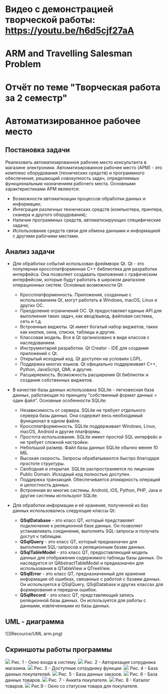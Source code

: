 # Видео с демонстрацией творческой работы: https://youtu.be/h6d5cjf27aA
# ARM and Travelling Salesman Problem
# Отчёт по теме "Творческая работа за 2 семестр"
# Автоматизированное рабочее место
## Постановка задачи
Реализовать автоматизированное рабочее место консультанта в магазине электроники. Автоматизированное рабочее место (АРМ) - это комплекс оборудования (технических средств) и программного обеспечения, решающий совокупность задач, определяемых функциональным назначением рабочего места. Основными характеристиками АРМ являются:

* Возможности автоматизации процессов обработки данных и информации;
* Интеграция различных технических средств (компьютера, принтера, сканера и другого оборудования);
* Наличие программных средств, автоматизирующих специфические задачи;
* Использование средств связи для обмена данными и информацией с другими рабочими местами.
## Анализ задачи
* Для обработки событий использован фреймворк Qt. Qt - это популярная кроссплатформенная C++ библиотека для разработки интерфейса. Она позволяет создавать приложения с графическим интерфейсом, которые будут работать в широком диапазоне операционных систем. Основные возможности Qt:

    * Кроссплатформенность. Приложения, созданные с использованием Qt, могут работать в Windows, macOS, Linux и других ОС.
    * Преодоление ограничений ОС. Qt предоставляет единые API для выполнения таких задач, как ввод/вывод, файловая система, сеть и т.д.
    * Встроенные виджеты. Qt имеет богатый набор виджетов, таких как кнопки, окна, списки, таблицы и другие.
    * Классовая модель. Все в Qt организовано в виде классов с наследованием.
    * Инструментарий разработки. Qt Creator - IDE для создания приложений с Qt.
    * Открытый исходный код. Qt доступен на условиях LGPL.
    * Поддержка многих языков. Qt официально поддерживает C++, Python, JavaScript, QML и другие.
    * Расширяемость. Возможность расширения Qt библиотек и создания собственных виджетов.
* В качестве базы данных использована SQLite - легковесная база данных, работающая по принципу "собственный формат данных = один файл". Основные особенности SQLite:

    * Независимость от сервера. SQLite не требует отдельного сервера базы данных. Она содержит весь необходимый функционал в одном файле.
    * Кроссплатформенность. SQLite поддерживает Windows, Linux, macOS, Android и другие платформы.
    * Простота использования. SQLite имеет простой SQL интерфейс и не требует сложной настройки.
    * Небольшой размер. Файл базы данных SQLite обычно менее 10 МБ.
    * Высокая скорость. Запросы обрабатываются быстро благодаря простоте структуры.
    * Свободная и открытая. SQLite распространяется по лицензии Public Domain. Исходный код полностью доступен.
    * Поддержка транзакций. Обеспечивается атомарность операций и целостность данных.
    * Встроенная во многие системы. Android, iOS, Python, PHP, Java и другие системы используют SQLite.
* Для обработки информации и её хранения, полученной из баз данных использовались следующие классы Qt: 

    * __QSqlDatabase__ - это класс QT, который представляет подключение к реляционной базе данных. Он позволяет устанавливать соединение, выполнять SQL-запросы и получать доступ к таблицам.
    * __QSqlQuery__ - это класс QT, который предназначен для выполнения SQL-запросов к реляционным базам данных.
    * __QSqlTableModel__ - это класс QT, предоставляющий модель данных для отображения содержимого таблицы базы данных. Он наследуется от QAbstractTableModel и предназначен для использования в QTableView и QTreeView.
    * __QSqlError__ - это класс QT, предназначенный для хранения информации об ошибках, связанных с работой с базами данных. Он используется в QSqlQuery, QSqlDatabase и других классах для формирования и передачи ошибок.
    * __QSqlRecord__ - это класс QT, представляющий запись реляционной базы данных. Он используется для работы с данными, извлеченными из базы данных.
## UML - диаграмма
![](Recource/UML arm.png)
## Скриншоты работы программы
![](Recource/arm1.png)
Рис. 1 - Окно входа в систему.
![](Recource/arm2.png)
Рис. 2 - Авторизация сотрудника магазина.
![](Recource/arm3.png)
Рис. 3 - Доступные сотруднику функции.
![](Recource/arm4.png)
Рис. 4 - База данных покупателей.
![](Recource/arm5.png)
Рис. 5 - База данных заказов.
![](Recource/arm6.png)
Рис. 6 - База данных товаров.
![](Recource/arm7.png)
Рис. 7 - Анкета покупателя.
![](Recource/arm8.png)
Рис. 8 - Каталог товаров.
![](Recource/arm9.png)
Рис.9 - Окно со статусом товара для покупателя.


